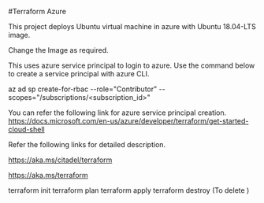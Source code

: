 #Terraform Azure

This project deploys Ubuntu virtual machine in azure with Ubuntu 18.04-LTS image. 

Change the Image as required. 

This uses azure service principal to login to azure. Use the command below to create a service principal with azure CLI.

az ad sp create-for-rbac --role="Contributor" --scopes="/subscriptions/<subscription_id>"

You can refer the following link for azure service principal creation. https://docs.microsoft.com/en-us/azure/developer/terraform/get-started-cloud-shell

Refer the following links for detailed description.

https://aka.ms/citadel/terraform

https://aka.ms/terraform

terraform init terraform plan terraform apply terraform destroy (To delete )